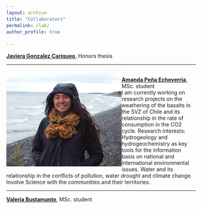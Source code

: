 ```yaml
---
layout: archive
title: "Collaborators"
permalink: /lab/
author_profile: true

---
```

<b><a href="javgonzc@gmail.com">Javiera Gonzalez Cariqueo</a></b>, Honors thesis

---
<img style="float: left;" src="/images/apena_web.png"><br>
<b><a href="amanda.pena@ug.uchile.cl">Amanda Peña Echeverria</a></b>, MSc. student<br>
I am currently working on research projects on the weathering of the basalts in the SVZ of Chile and its relationship in the rate of consumption in the CO2 cycle.
Research interests: Hydrogeology and hydrogeochemistry as key tools for the information basis on national and international environmental issues. Water and its relationship in the conflicts of pollution, water drought and climate change. Involve Science with the communities and their territories. 

---

<b><a href="valeria.bustamante@ug.uchile.cl">Valeria Bustamante</a></b>, MSc. student

